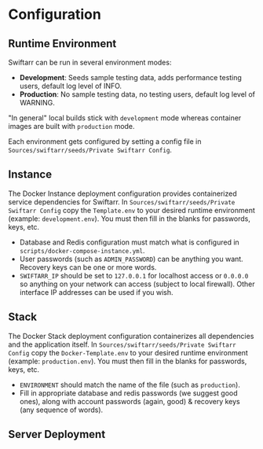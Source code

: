 Configuration
=============

Runtime Environment
-------------------
Swiftarr can be run in several environment modes:

* **Development**: Seeds sample testing data, adds performance testing users, default log level of INFO.
* **Production**: No sample testing data, no testing users, default log level of WARNING.

"In general" local builds stick with `development` mode whereas container images are built with `production` mode.

Each environment gets configured by setting a config file in `Sources/swiftarr/seeds/Private Swiftarr Config`.

Instance
--------
The Docker Instance deployment configuration provides containerized service dependencies for Swiftarr. In
`Sources/swiftarr/seeds/Private Swiftarr Config` copy the `Template.env` to your desired runtime environment (example: `development.env`). You must then fill in the blanks for passwords, keys, etc.
* Database and Redis configuration must match what is configured in `scripts/docker-compose-instance.yml`.
* User passwords (such as `ADMIN_PASSWORD`) can be anything you want. Recovery keys can be one or more words.
* `SWIFTARR_IP` should be set to `127.0.0.1` for localhost access or `0.0.0.0` so anything on your network can access (subject to local firewall). Other interface IP addresses can be used if you wish.

Stack
-----
The Docker Stack deployment configuration containerizes all dependencies and the application itself. In
`Sources/swiftarr/seeds/Private Swiftarr Config` copy the `Docker-Template.env` to your desired runtime environment (example: `production.env`). You must then fill in the blanks for passwords, keys, etc.
* `ENVIRONMENT` should match the name of the file (such as `production`).
* Fill in appropriate database and redis passwords (we suggest good ones), along with account passwords (again, good) & recovery keys (any sequence of words).

Server Deployment
-----------------